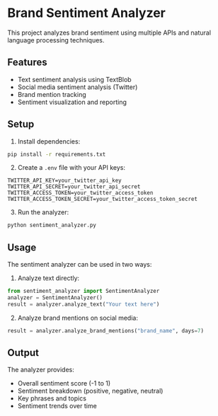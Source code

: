 # Brand Sentiment Analyzer

This project analyzes brand sentiment using multiple APIs and natural language processing techniques.

## Features
- Text sentiment analysis using TextBlob
- Social media sentiment analysis (Twitter)
- Brand mention tracking
- Sentiment visualization and reporting

## Setup
1. Install dependencies:
```bash
pip install -r requirements.txt
```

2. Create a `.env` file with your API keys:
```
TWITTER_API_KEY=your_twitter_api_key
TWITTER_API_SECRET=your_twitter_api_secret
TWITTER_ACCESS_TOKEN=your_twitter_access_token
TWITTER_ACCESS_TOKEN_SECRET=your_twitter_access_token_secret
```

3. Run the analyzer:
```bash
python sentiment_analyzer.py
```

## Usage
The sentiment analyzer can be used in two ways:
1. Analyze text directly:
```python
from sentiment_analyzer import SentimentAnalyzer
analyzer = SentimentAnalyzer()
result = analyzer.analyze_text("Your text here")
```

2. Analyze brand mentions on social media:
```python
result = analyzer.analyze_brand_mentions("brand_name", days=7)
```

## Output
The analyzer provides:
- Overall sentiment score (-1 to 1)
- Sentiment breakdown (positive, negative, neutral)
- Key phrases and topics
- Sentiment trends over time 